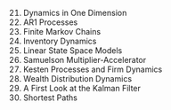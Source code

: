 21. Dynamics in One Dimension
22. AR1 Processes
23. Finite Markov Chains
24. Inventory Dynamics
25. Linear State Space Models
26. Samuelson Multiplier-Accelerator
27. Kesten Processes and Firm Dynamics
28. Wealth Distribution Dynamics
29. A First Look at the Kalman Filter
30. Shortest Paths
